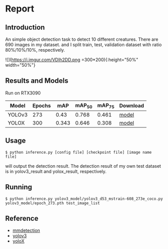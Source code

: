# Report

## Introduction

An simple object detection task to detect 10 different creatures. There are 690 images in my dataset. and I split train, test, validation dataset with ratio 80%/10%/10%, respectively.

![](https://i.imgur.com/VDIh2DD.png =300*200){:height="50%" width="50%"}


## Results and Models

Run on RTX3090

| Model | Epochs | mAP | mAP<sub>50</sub> | mAP<sub>75</sub>| Download |
| -------- | ------- | -------- | -------- | -------- | -------- |
| YOLOv3  | 273    | 0.43 | 0.768 | 0.461 | [model](https://github.com/open-mmlab/mmdetection) |
| YOLOX   | 300    | 0.343| 0.646 | 0.308 | [model](https://github.com/open-mmlab/mmdetection) | 

## Usage 

``$ python inference.py [config file] [checkpoint file] [image name file]``

will output the detection result. The detection result of my own test dataset is in yolov3_result and yolox_result, respectively.

## Running

``$ python inference.py yolov3_model/yolov3_d53_mstrain-608_273e_coco.py yolov3_model/epoch_273.pth test_image_list``

## Reference

* [mmdetection](https://github.com/open-mmlab/mmdetection)
* [yolov3](https://arxiv.org/pdf/1804.02767)
* [yoloX](https://github.com/Megvii-BaseDetection/YOLOX)
